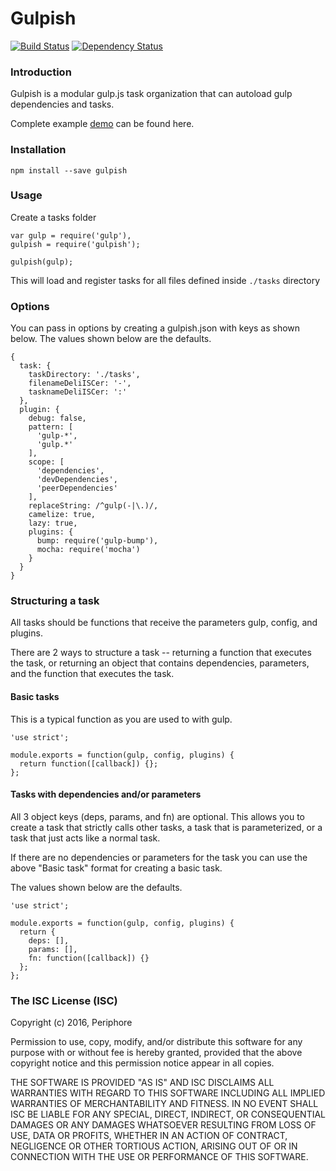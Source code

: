 # Gulpish

[![Build Status](https://travis-ci.org/Periphore/gulpish.svg?branch=master)](https://travis-ci.org/Periphore/gulpish)  [![Dependency Status](https://david-dm.org/periphore/gulpish.svg)](https://david-dm.org/periphore/gulpish)

### Introduction

Gulpish is a modular gulp.js task organization that can autoload gulp dependencies and tasks.

Complete example [demo](https://github.com/periphore/gulpish-demo) can be found here.

### Installation

    npm install --save gulpish

### Usage

Create a tasks folder

    var gulp = require('gulp'),
    gulpish = require('gulpish');

    gulpish(gulp);

This will load and register tasks for all files defined inside ``` ./tasks ``` directory

### Options

You can pass in options by creating a gulpish.json with keys as shown below. The values shown below are the defaults.

    {
      task: {
        taskDirectory: './tasks',
        filenameDeliISCer: '-',
        tasknameDeliISCer: ':'
      },
      plugin: {
        debug: false,
        pattern: [
          'gulp-*',
          'gulp.*'
        ],
        scope: [
          'dependencies',
          'devDependencies',
          'peerDependencies'
        ],
        replaceString: /^gulp(-|\.)/,
        camelize: true,
        lazy: true,
        plugins: {
          bump: require('gulp-bump'),
          mocha: require('mocha')
        }
      }
    }

### Structuring a task

All tasks should be functions that receive the parameters gulp, config, and plugins.

There are 2 ways to structure a task -- returning a function that executes the task, or returning an object that contains dependencies, parameters, and the function that executes the task.

#### Basic tasks

This is a typical function as you are used to with gulp.

    'use strict';

    module.exports = function(gulp, config, plugins) {
      return function([callback]) {};
    };

#### Tasks with dependencies and/or parameters

All 3 object keys (deps, params, and fn) are optional. This allows you to create a task that strictly calls other tasks, a task that is parameterized, or a task that just acts like a normal task.

If there are no dependencies or parameters for the task you can use the above "Basic task" format for creating a basic task.

The values shown below are the defaults.

    'use strict';

    module.exports = function(gulp, config, plugins) {
      return {
        deps: [],
        params: [],
        fn: function([callback]) {}
      };
    };

### The ISC License (ISC)

Copyright (c) 2016, Periphore

Permission to use, copy, modify, and/or distribute this software for any purpose with or without fee is hereby granted, provided that the above copyright notice and this permission notice appear in all copies.

THE SOFTWARE IS PROVIDED "AS IS" AND ISC DISCLAIMS ALL WARRANTIES WITH REGARD TO THIS SOFTWARE INCLUDING ALL IMPLIED WARRANTIES OF MERCHANTABILITY AND FITNESS. IN NO EVENT SHALL ISC BE LIABLE FOR ANY SPECIAL, DIRECT, INDIRECT, OR CONSEQUENTIAL DAMAGES OR ANY DAMAGES WHATSOEVER RESULTING FROM LOSS OF USE, DATA OR PROFITS, WHETHER IN AN ACTION OF CONTRACT, NEGLIGENCE OR OTHER TORTIOUS ACTION, ARISING OUT OF OR IN CONNECTION WITH THE USE OR PERFORMANCE OF THIS SOFTWARE.